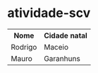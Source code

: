 # atividade-scv

<table>
  <tr>
    <th>Nome</th>
    <th>Cidade natal</th>
  </tr>

  <tr>
    <td>Rodrigo</td>
    <td>Maceio</td>
  </tr>

  <tr>
    <td>Mauro</td>
    <td>Garanhuns</td>
  </tr>

</table>